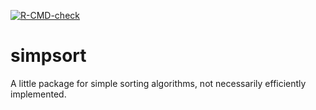 <!-- badges: start -->
  [![R-CMD-check](https://github.com/TheLaughingDuck/simpsort/actions/workflows/R-CMD-check.yaml/badge.svg)](https://github.com/TheLaughingDuck/simpsort/actions/workflows/R-CMD-check.yaml)
<!-- badges: end -->

# simpsort
A little package for simple sorting algorithms, not necessarily efficiently implemented.

